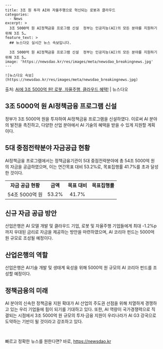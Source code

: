     ---
    title: 3조 원 투자 AI와 자율주행으로 혁신되는 로봇과 클라우드
    categories:
      - News
    excerpt: >
      3조 5000억 원 AI정책금융 프로그램 신설  정부는 인공지능(AI)의 모든 분야를 지원하기 위해 3조 5…
    feature_text: >
      ## 뉴스다오 실시간 뉴스 속보입니다.
    
      3조 5000억 원 AI정책금융 프로그램 신설  정부는 인공지능(AI)의 모든 분야를 지원하기 위해 3조 5…
    image: 'https://newsdao.kr/res/images/meta/newsdao_breakingnews.jpg'
    ---
    
    ![뉴스다오 속보](https://newsdao.kr/res/images/meta/newsdao_breakingnews.jpg)

<p>출처: <a href="https://newsdao.kr/4601" rel="dofollow">AI에 3조 5000억 원! 로봇, 자율주행, 클라우드 혜택!</a> | 뉴스다오</p>

<h2 data-ke-size="size26">3조 5000억 원 AI정책금융 프로그램 신설</h2>
<p data-ke-size="size16">정부가 3조 5000억 원을 투자하여 AI정책금융 프로그램을 신설하였다. 이로써 AI 분야의 발전을 촉진하고, 다양한 산업 분야에서 AI 기술의 혜택을 받을 수 있게 지원할 계획이다.</p>

<h2 data-ke-size="size26">5대 중점전략분야 자금공급 현황</h2>
<p data-ke-size="size16">AI정책금융 프로그램에서는 정책금융기관이 5대 중점전략분야에 총 54조 5000억 원의 자금을 공급하였으며, 이는 연간목표 대비 53.2%로, 목표집행률 41.7%를 초과 달성한 것이다.</p>

<table>
  <tr>
    <td style="text-align: center; height: 17px;"><b>자금 공급 현황</b></td>
    <td style="text-align: center; height: 17px;"><b>금액</b></td>
    <td style="text-align: center; height: 17px;"><b>목표 대비</b></td>
    <td style="text-align: center; height: 17px;"><b>목표집행률</b></td>
  </tr>
  <tr>
    <td style="text-align: center; height: 17px;">54조 5000억 원</td>
    <td style="text-align: center; height: 17px;">53.2%</td>
    <td style="text-align: center; height: 17px;">41.7%</td>
  </tr>
</table>

<h2 data-ke-size="size26">신규 자금 공급 방안</h2>
<p data-ke-size="size16">산업은행은 AI 모델 개발 및 클라우드 기업, 로봇 및 자율주행 기업들에게 최대 -1.2%p까지 우대된 금리로 자금을 제공하는 방안을 마련하였으며, AI 코리아 펀드는 5000억 원 규모로 조성될 예정이다.</p>

<h2 data-ke-size="size26">산업은행의 역할</h2>
<p data-ke-size="size16">산업은행은 AI기술 개발 및 생태계 육성을 위해 5000억 원 규모의 AI 코리아 펀드를 조성할 예정이다.</p>

<h2 data-ke-size="size26">정책금융의 미래</h2>
<p data-ke-size="size16">AI 분야의 신속한 정책금융 지원 확대가 AI 산업의 주도권 선점을 위해 치열하게 경쟁하고 있는 우리 기업들에 힘이 되기를 기대하고 있다. 또한, AI 역량이 국가경쟁력으로 직결되는 시점에서 3조 5000억 원 규모의 투자·금융 지원이 우리나라가 AI G3 강국으로 도약하는 기반이 될 것이라고 강조하고 있다.</p>

<p data-ke-size="size16">&nbsp;</p> 

빠르고 정확한 뉴스를 원한다면? 바로, <a href="https://newsdao.kr" rel="dofollow">https://newsdao.kr</a>


    
